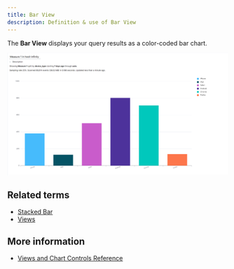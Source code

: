 ```yaml
---
title: Bar View 
description: Definition & use of Bar View 
---
```

The **Bar View** displays your query results as a color-coded bar chart.    

![](./attachments/Bar%20View.png)

## Related terms

- [Stacked Bar](../stacked-bar-chart)
- [Views](../views)

## More information

- [Views and Chart Controls Reference](https://behavure.ai/docs/wiki/spaces/SGV/pages/2139259899/Build+Queries+and+Visualizations+v5)